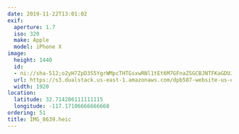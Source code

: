 ```yaml
---
date: 2019-11-22T13:01:02
exif:
  aperture: 1.7
  iso: 320
  make: Apple
  model: iPhone X
image:
  height: 1440
  id:
  - ni://sha-512;o2yH7ZpD3S5YgrWMpcTHTGsxwRNl1tEt6M7GFnaZSGCBJNTFKaGDUJTNiCQKRz2aVMd_EXe2LhFcevp-8PXTBw
  url: https://s3.dualstack.us-east-1.amazonaws.com/dpb587-website-us-east-1/asset/gallery/2019-san-diego/aaed9d28-c700-30e8-821f-eb2f11635117~1920.jpg
  width: 1920
location:
  latitude: 32.714286111111115
  longitude: -117.17106666666668
ordering: 51
title: IMG_8639.heic
---
```

